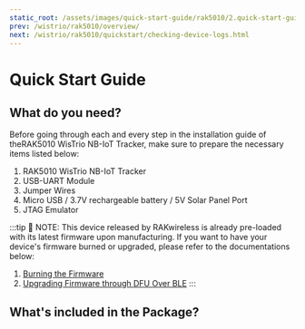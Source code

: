 ```yaml
---
static_root: /assets/images/quick-start-guide/rak5010/2.quick-start-guide
prev: /wistrio/rak5010/overview/
next: /wistrio/rak5010/quickstart/checking-device-logs.html
---
```

# Quick Start Guide

<rk-img
  :src="`${$frontmatter.static_root}/fqyo41hvkupnrljccsam.jpg`"
  width="50%"
  figure-number="1"
  caption="Front View of RAK5010"
/>

## What do you need?

Before going through each and every step in the installation guide of theRAK5010 WisTrio NB-IoT Tracker, make sure to prepare the necessary items listed below:

1. RAK5010 WisTrio NB-IoT Tracker
2. USB-UART Module
3. Jumper Wires
4. Micro USB / 3.7V rechargeable battery / 5V Solar Panel Port
5. JTAG Emulator

:::tip 📝 NOTE:
 This device released by RAKwireless is already pre-loaded with its latest firmware upon manufacturing. If you want to have your device's firmware burned or upgraded, please refer to the documentations below:
1. [Burning the Firmware](burning-the-firmware)
2. [Upgrading Firmware through DFU Over BLE](upgrading-firmware)
:::

## What's included in the Package?

<rk-img
  :src="`${$frontmatter.static_root}/rzoescy4hwuxkrcayggx.jpg`"
  width="100%"
  figure-number="2"
  caption="Included Items in RAK5010 Package"
/>  